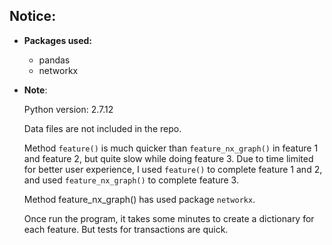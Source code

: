 ## Notice:

- **Packages used:**
  - pandas
  - networkx


- **Note**:

  Python version: 2.7.12
  
  Data files are not included in the repo.

  Method `feature()` is much quicker than `feature_nx_graph()` in feature 1 and feature 2, but quite slow while doing feature 3. Due to time limited for better user experience, I used `feature()` to complete feature 1 and 2, and used `feature_nx_graph()` to complete feature 3.

  Method feature_nx_graph() has used package `networkx`.

  Once run the program, it takes some minutes to create a dictionary for each feature. But tests for transactions are quick.

  ​
